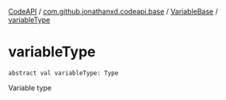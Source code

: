 [CodeAPI](../../index.md) / [com.github.jonathanxd.codeapi.base](../index.md) / [VariableBase](index.md) / [variableType](.)

# variableType

`abstract val variableType: Type`

Variable type

